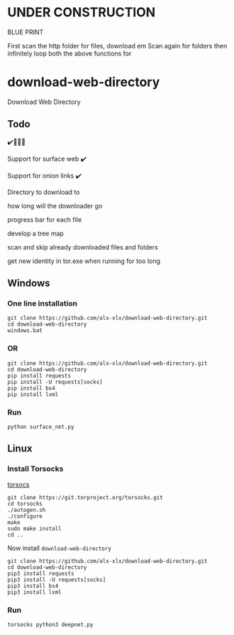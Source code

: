 # UNDER CONSTRUCTION

BLUE PRINT

First scan the http folder for files, download em
Scan again for folders
then infinitely loop both the above functions for





















# download-web-directory
 Download Web Directory 















## Todo
✔️️👳‍♀️❌

Support for surface web ✔️

Support for onion links ✔️

Directory to download to

how long will the downloader go

progress bar for each file

develop a tree map

scan and skip already downloaded files and folders

get new identity in tor.exe when running for too long




## Windows

### One line installation
```
git clone https://github.com/alx-xlx/download-web-directory.git
cd download-web-directory
windows.bat
```

### OR

```
git clone https://github.com/alx-xlx/download-web-directory.git
cd download-web-directory
pip install requests
pip install -U requests[socks]
pip install bs4
pip install lxml
```

### Run

```
python surface_net.py
```

## Linux
### Install Torsocks
[torsocs](https://gitweb.torproject.org/torsocks.git/tree/README.md)

```
git clone https://git.torproject.org/torsocks.git
cd torsocks
./autogen.sh
./configure
make
sudo make install
cd ..
```

Now install `download-web-directory`

```
git clone https://github.com/alx-xlx/download-web-directory.git
cd download-web-directory
pip3 install requests
pip3 install -U requests[socks]
pip3 install bs4
pip3 install lxml

```

### Run

```
torsocks python3 deepnet.py
```